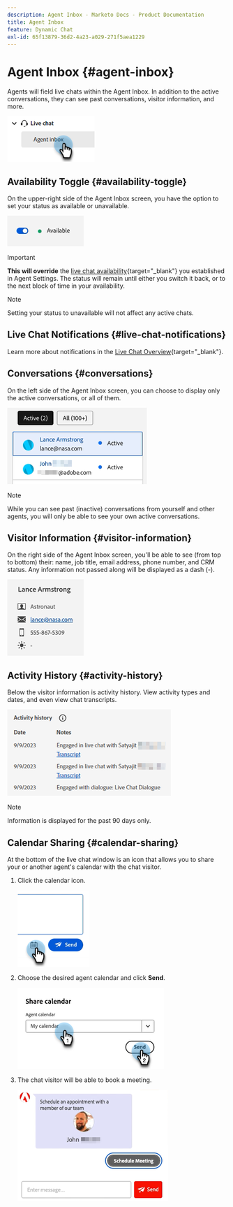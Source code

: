 ```yaml
---
description: Agent Inbox - Marketo Docs - Product Documentation
title: Agent Inbox
feature: Dynamic Chat
exl-id: 65f13879-36d2-4a23-a029-271f5aea1229
---
```

# Agent Inbox {#agent-inbox}

Agents will field live chats within the Agent Inbox. In addition to the active conversations, they can see past conversations, visitor information, and more.

   ![](assets/agent-inbox-1.png)

## Availability Toggle {#availability-toggle}

On the upper-right side of the Agent Inbox screen, you have the option to set your status as available or unavailable. 

   ![](assets/agent-inbox-2.png)

>[!IMPORTANT]
>
>**This will override** the [live chat availability](/help/marketo/product-docs/demand-generation/dynamic-chat/setup-and-configuration/agent-settings.md#live-chat-availability){target="_blank"} you established in Agent Settings. The status will remain until either you switch it back, or to the next block of time in your availability.

>[!NOTE]
>
>Setting your status to unavailable will not affect any active chats.

## Live Chat Notifications {#live-chat-notifications}

Learn more about notifications in the [Live Chat Overview](/help/marketo/product-docs/demand-generation/dynamic-chat/live-chat/live-chat-overview.md#live-chat-notifications){target="_blank"}.

## Conversations {#conversations}

On the left side of the Agent Inbox screen, you can choose to display only the active conversations, or all of them.

   ![](assets/agent-inbox-4.png)

>[!NOTE]
>
>While you can see past (inactive) conversations from yourself and other agents, you will only be able to see your own active conversations.

## Visitor Information {#visitor-information}

On the right side of the Agent Inbox screen, you'll be able to see (from top to bottom) their: name, job title, email address, phone number, and CRM status. Any information not passed along will be displayed as a dash (-).

   ![](assets/agent-inbox-5.png)

## Activity History {#activity-history}

Below the visitor information is activity history. View activity types and dates, and even view chat transcripts.

   ![](assets/agent-inbox-6.png)

>[!NOTE]
>
>Information is displayed for the past 90 days only. 

## Calendar Sharing {#calendar-sharing}

At the bottom of the live chat window is an icon that allows you to share your or another agent's calendar with the chat visitor.

1. Click the calendar icon.

   ![](assets/agent-inbox-7.png)

1. Choose the desired agent calendar and click **Send**.

   ![](assets/agent-inbox-8.png)

1. The chat visitor will be able to book a meeting.

   ![](assets/agent-inbox-9.png)
